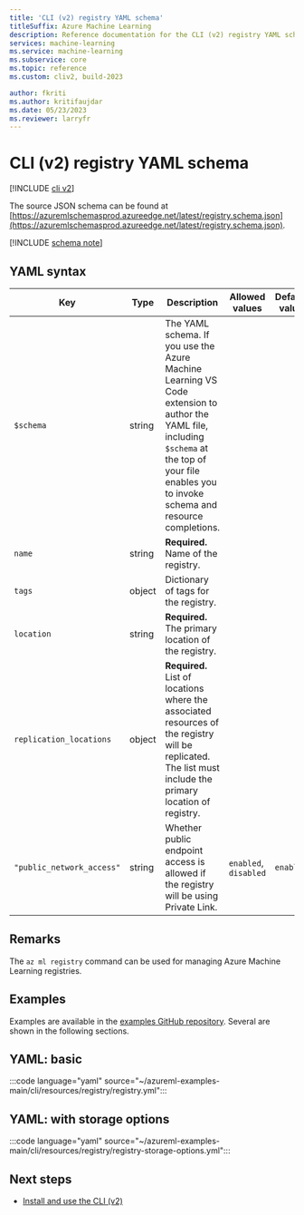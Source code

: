 ```yaml
---
title: 'CLI (v2) registry YAML schema'
titleSuffix: Azure Machine Learning
description: Reference documentation for the CLI (v2) registry YAML schema.
services: machine-learning
ms.service: machine-learning
ms.subservice: core
ms.topic: reference
ms.custom: cliv2, build-2023

author: fkriti
ms.author: kritifaujdar
ms.date: 05/23/2023
ms.reviewer: larryfr
---
```


# CLI (v2) registry YAML schema

[!INCLUDE [cli v2](../../includes/machine-learning-cli-v2.md)]

The source JSON schema can be found at [https://azuremlschemasprod.azureedge.net/latest/registry.schema.json](https://azuremlschemasprod.azureedge.net/latest/registry.schema.json).



[!INCLUDE [schema note](../../includes/machine-learning-preview-old-json-schema-note.md)]

## YAML syntax

| Key | Type | Description | Allowed values | Default value |
| --- | ---- | ----------- | -------------- | ------- |
| `$schema` | string | The YAML schema. If you use the Azure Machine Learning VS Code extension to author the YAML file, including `$schema` at the top of your file enables you to invoke schema and resource completions. | | |
| `name` | string | **Required.** Name of the registry. | | |
| `tags` | object | Dictionary of tags for the registry. | | |
| `location` | string | **Required.** The primary location of the registry. | | |
| `replication_locations` | object | **Required.** List of locations where the associated resources of the registry will be replicated. The list must include the primary location of registry. | | |
| `"public_network_access"` | string | Whether public endpoint access is allowed if the registry will be using Private Link. | `enabled`, `disabled` | `enabled` |

## Remarks

The `az ml registry` command can be used for managing Azure Machine Learning registries.

## Examples

Examples are available in the [examples GitHub repository](https://github.com/Azure/azureml-examples/tree/main/cli/resources/registry). Several are shown in the following sections.

## YAML: basic

:::code language="yaml" source="~/azureml-examples-main/cli/resources/registry/registry.yml":::

## YAML: with storage options

:::code language="yaml" source="~/azureml-examples-main/cli/resources/registry/registry-storage-options.yml":::

## Next steps

- [Install and use the CLI (v2)](how-to-configure-cli.md)
